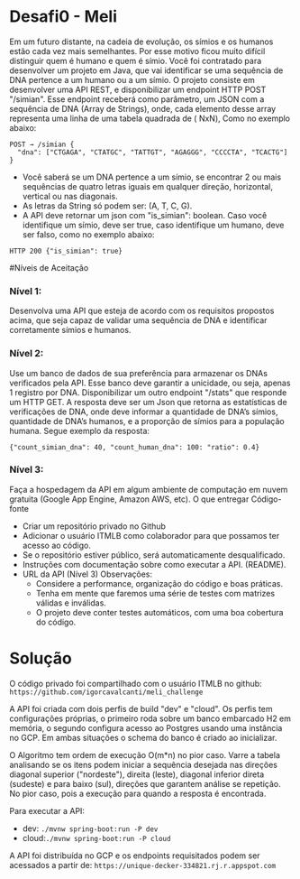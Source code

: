 # Desafi0 - Meli

Em um futuro distante, na cadeia de evolução, os símios e os humanos estão cada vez mais semelhantes. Por esse motivo
ficou muito difícil distinguir quem é humano e quem é símio. Você foi contratado para desenvolver um projeto em Java,
que vai identificar se uma sequência de DNA pertence a um humano ou a um símio. O projeto consiste em desenvolver uma
API REST, e disponibilizar um endpoint HTTP POST "/simian". Esse endpoint receberá como parâmetro, um JSON com a
sequência de DNA (Array de Strings), onde, cada elemento desse array representa uma linha de uma tabela quadrada de (
NxN), Como no exemplo abaixo:

```
POST → /simian {
  "dna": ["CTGAGA", "CTATGC", "TATTGT", "AGAGGG", "CCCCTA", "TCACTG"]
}
```
* Você saberá se um DNA pertence a um símio, se encontrar 2 ou mais sequências de quatro letras iguais em qualquer
direção, horizontal, vertical ou nas diagonais.
* As letras da String só podem ser: (A, T, C, G).
* A API deve retornar um json com "is_simian": boolean. Caso você identifique um símio, deve ser true, caso identifique um
humano, deve ser falso, como no exemplo abaixo:

```HTTP 200 {"is_simian": true}```

#Níveis de Aceitação

### Nível 1:
Desenvolva uma API que esteja de acordo com os requisitos propostos acima, que seja capaz de validar uma sequência de
DNA e identificar corretamente símios e humanos.

### Nível 2:
Use um banco de dados de sua preferência para armazenar os DNAs verificados pela API. Esse banco deve garantir a
unicidade, ou seja, apenas 1 registro por DNA. Disponibilizar um outro endpoint "/stats" que responde um HTTP GET. A
resposta deve ser um Json que retorna as estatísticas de verificações de DNA, onde deve informar a quantidade de DNA’s
símios, quantidade de DNA’s humanos, e a proporção de símios para a população humana. Segue exemplo da resposta:
```
{"count_simian_dna": 40, "count_human_dna": 100: "ratio": 0.4}
```
### Nível 3:
Faça a hospedagem da API em algum ambiente de computação em nuvem gratuita (Google App Engine, Amazon AWS, etc). O que
entregar Código-fonte 
* Criar um repositório privado no Github
* Adicionar o usuário ITMLB como colaborador para que
possamos ter acesso ao código. 
* Se o repositório estiver público, será automaticamente desqualificado. 
* Instruções com documentação sobre como executar a API. (README). 
* URL da API (Nível 3)  Observações:
  * Considere a performance, organização do código e boas práticas. 
  * Tenha em mente que faremos uma série de testes com
  matrizes válidas e inválidas. 
  * O projeto deve conter testes automáticos, com uma boa cobertura do código.


# Solução

O código privado foi compartilhado com o usuário ITMLB no github:
```https://github.com/igorcavalcanti/meli_challenge```

A API foi criada com dois perfis de build "dev" e "cloud". Os perfis tem configurações próprias, o primeiro roda sobre
um banco embarcado H2 em memória, o segundo configura acesso ao Postgres usando uma instância no GCP. Em ambas situações
o schema do banco é criado ao inicializar.

O Algoritmo tem ordem de execução O(m*n) no pior caso. Varre a tabela analisando se os itens
podem iniciar a sequência desejada nas direções diagonal superior ("nordeste"), direita (leste), 
diagonal inferior direta (sudeste) e para baixo (sul), direções que garantem análise se repetição.
No pior caso, pois a execução para quando a resposta é encontrada.

Para executar a API:
* dev: ```./mvnw spring-boot:run -P dev```
* cloud:```./mvnw spring-boot:run -P cloud```

A API foi distribuída no GCP e os endpoints requisitados podem ser acessados a partir de:
```https://unique-decker-334821.rj.r.appspot.com```
